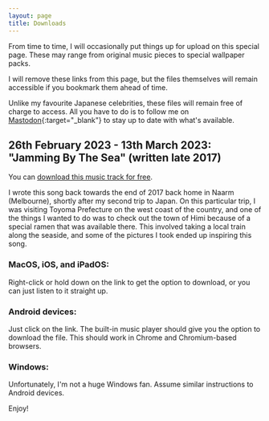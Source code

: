 ```yaml
---
layout: page
title: Downloads
---
```


From time to time, I will occasionally put things up for upload on this special page. These may range from original music pieces to special wallpaper packs.

I will remove these links from this page, but the files themselves will remain accessible if you bookmark them ahead of time.

Unlike my favourite Japanese celebrities, these files will remain free of charge to access. All you have to do is to follow me on [Mastodon](https://famichiki.jp/@RBurn_Ave_Zach){:target="_blank"} to stay up to date with what's available.

## 26th February 2023 - 13th March 2023: "Jamming By The Sea" (written late 2017)

You can [download this music track for free](/downloads/JammingByTheSeaSept2021remaster.m4a). 

I wrote this song back towards the end of 2017 back home in Naarm (Melbourne), shortly after my second trip to Japan. On this particular trip, I was visiting Toyoma Prefecture on the west coast of the country, and one of the things I wanted to do was to check out the town of Himi because of a special ramen that was available there. This involved taking a local train along the seaside, and some of the pictures I took ended up inspiring this song.

### MacOS, iOS, and iPadOS:
Right-click or hold down on the link to get the option to download, or you can just listen to it straight up.

### Android devices:
Just click on the link. The built-in music player should give you the option to download the file. This should work in Chrome and Chromium-based browsers.

### Windows:
Unfortunately, I'm not a huge Windows fan. Assume similar instructions to Android devices.

Enjoy!
